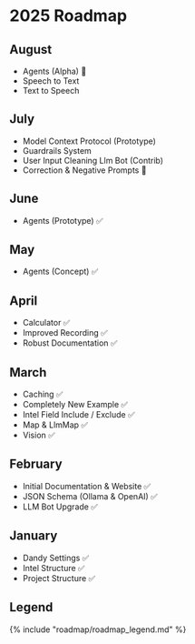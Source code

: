 # 2025 Roadmap

## August

- Agents (Alpha) 🚧
- Speech to Text
- Text to Speech

## July

- Model Context Protocol (Prototype)
- Guardrails System
- User Input Cleaning Llm Bot (Contrib)
- Correction & Negative Prompts 🚧

## June

- Agents (Prototype) ✅

## May

- Agents (Concept) ✅

## April

- Calculator ✅
- Improved Recording ✅
- Robust Documentation ✅

## March

- Caching ✅
- Completely New Example ✅
- Intel Field Include / Exclude ✅
- Map & LlmMap ✅
- Vision ✅

## February

- Initial Documentation & Website ✅
- JSON Schema (Ollama & OpenAI) ✅
- LLM Bot Upgrade ✅

## January

- Dandy Settings ✅
- Intel Structure ✅
- Project Structure ✅

## Legend

{% include "roadmap/roadmap_legend.md" %}